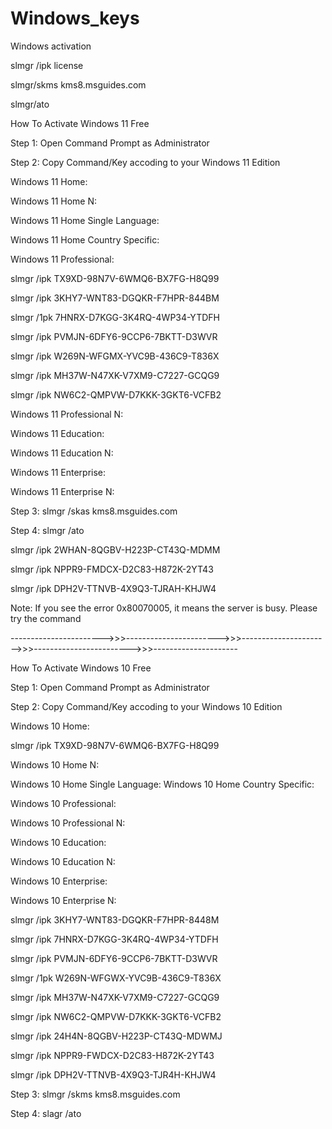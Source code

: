 # Windows_keys

Windows activation

slmgr /ipk license

slmgr/skms kms8.msguides.com

slmgr/ato

How To Activate Windows 11 Free

Step 1: Open Command Prompt as Administrator

Step 2: Copy Command/Key accoding to your Windows 11 Edition

Windows 11 Home:

Windows 11 Home N:

Windows 11 Home Single Language: 

Windows 11 Home Country Specific: 

Windows 11 Professional:

slmgr /ipk TX9XD-98N7V-6WMQ6-BX7FG-H8Q99 

slmgr /ipk 3KHY7-WNT83-DGQKR-F7HPR-844BM 

slmgr /1pk 7HNRX-D7KGG-3K4RQ-4WP34-YTDFH 

slmgr /ipk PVMJN-6DFY6-9CCP6-7BKTT-D3WVR 

slmgr /ipk W269N-WFGMX-YVC9B-436C9-T836X 

slmgr /ipk MH37W-N47XK-V7XM9-C7227-GCQG9 

slmgr /ipk NW6C2-QMPVW-D7KKK-3GKT6-VCFB2

Windows 11 Professional N:

Windows 11 Education:

Windows 11 Education N:

Windows 11 Enterprise:

Windows 11 Enterprise N:

Step 3: slmgr /skas kms8.msguides.com

Step 4: slmgr /ato

slmgr /ipk 2WHAN-8QGBV-H223P-CT43Q-MDMM

slmgr /ipk NPPR9-FMDCX-D2C83-H872K-2YT43

slmgr /ipk DPH2V-TTNVB-4X9Q3-TJRAH-KHJW4

Note: If you see the error 0x80070005, it means the server is busy. Please try the command

----------------------->>>----------------------->>>---------------------->>>------------------------>>>---------------------

How To Activate Windows 10 Free

Step 1: Open Command Prompt as Administrator

Step 2: Copy Command/Key accoding to your Windows 10 Edition

Windows 10 Home:

slmgr /ipk TX9XD-98N7V-6WMQ6-BX7FG-H8Q99

Windows 10 Home N:

Windows 10 Home Single Language: Windows 10 Home Country Specific:

Windows 10 Professional:

Windows 10 Professional N:

Windows 10 Education:

Windows 10 Education N:

Windows 10 Enterprise:

Windows 10 Enterprise N:

slmgr /ipk 3KHY7-WNT83-DGQKR-F7HPR-8448M

slmgr /ipk 7HNRX-D7KGG-3K4RQ-4WP34-YTDFH 

slmgr /ipk PVMJN-6DFY6-9CCP6-7BKTT-D3WVR 

slmgr /1pk W269N-WFGWX-YVC9B-436C9-T836X 

slmgr /ipk MH37W-N47XK-V7XM9-C7227-GCQG9 

slmgr /ipk NW6C2-QMPVW-D7KKK-3GKT6-VCFB2 

slmgr /ipk 24H4N-8QGBV-H223P-CT43Q-MDWMJ 

slmgr /ipk NPPR9-FWDCX-D2C83-H872K-2YT43 

slmgr /ipk DPH2V-TTNVB-4X9Q3-TJR4H-KHJW4

Step 3: slmgr /skms kms8.msguides.com

Step 4: slagr /ato
